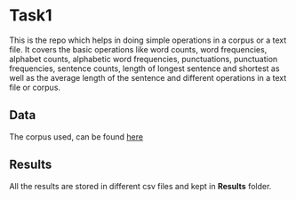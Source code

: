 # Task1

This is the repo which helps in doing simple operations in a corpus or a text file. It covers the basic operations like word counts, word frequencies, alphabet counts, alphabetic word frequencies, punctuations, punctuation frequencies, sentence counts, length of longest sentence and shortest as well as the average length of the sentence and different operations in a text file or corpus.

## Data

The corpus used, can be found [here](http://www.gutenberg.org/files/2600/2600-0.txt)

## Results

All the results are stored in different csv files and kept in **Results** folder. 
